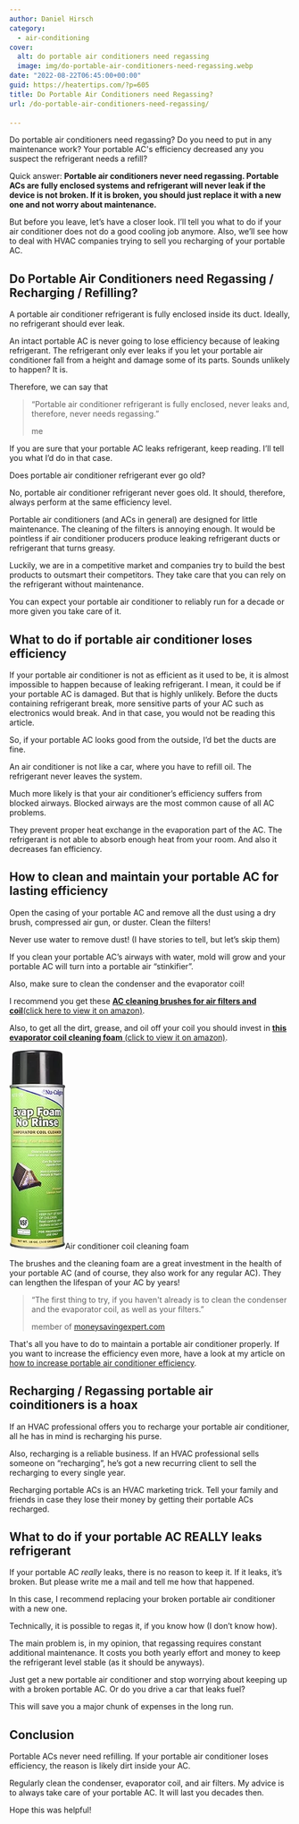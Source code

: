 ```yaml
---
author: Daniel Hirsch
category:
  - air-conditioning
cover:
  alt: do portable air conditioners need regassing
  image: img/do-portable-air-conditioners-need-regassing.webp
date: "2022-08-22T06:45:00+00:00"
guid: https://heatertips.com/?p=605
title: Do Portable Air Conditioners need Regassing?
url: /do-portable-air-conditioners-need-regassing/

---
```

Do portable air conditioners need regassing? Do you need to put in any maintenance work? Your portable AC's efficiency decreased any you suspect the refrigerant needs a refill?

Quick answer: **Portable air conditioners never need regassing. Portable ACs are fully enclosed systems and refrigerant will never leak if the device is not broken. If it is broken, you should just replace it with a new one and not worry about maintenance.**

But before you leave, let’s have a closer look. I’ll tell you what to do if your air conditioner does not do a good cooling job anymore. Also, we’ll see how to deal with HVAC companies trying to sell you recharging of your portable AC.

## Do Portable Air Conditioners need Regassing / Recharging / Refilling?

A portable air conditioner refrigerant is fully enclosed inside its duct. Ideally, no refrigerant should ever leak.

An intact portable AC is never going to lose efficiency because of leaking refrigerant. The refrigerant only ever leaks if you let your portable air conditioner fall from a height and damage some of its parts. Sounds unlikely to happen? It is.

Therefore, we can say that

> “Portable air conditioner refrigerant is fully enclosed, never leaks and, therefore, never needs regassing.”
>
> me

If you are sure that your portable AC leaks refrigerant, keep reading. I’ll tell you what I’d do in that case.

Does portable air conditioner refrigerant ever go old?

No, portable air conditioner refrigerant never goes old. It should, therefore, always perform at the same efficiency level.

Portable air conditioners (and ACs in general) are designed for little maintenance. The cleaning of the filters is annoying enough. It would be pointless if air conditioner producers produce leaking refrigerant ducts or refrigerant that turns greasy.

Luckily, we are in a competitive market and companies try to build the best products to outsmart their competitors. They take care that you can rely on the refrigerant without maintenance.

You can expect your portable air conditioner to reliably run for a decade or more given you take care of it.

## What to do if portable air conditioner loses efficiency

If your portable air conditioner is not as efficient as it used to be, it is almost impossible to happen because of leaking refrigerant. I mean, it could be if your portable AC is damaged. But that is highly unlikely. Before the ducts containing refrigerant break, more sensitive parts of your AC such as electronics would break. And in that case, you would not be reading this article.

So, if your portable AC looks good from the outside, I’d bet the ducts are fine.

An air conditioner is not like a car, where you have to refill oil. The refrigerant never leaves the system.

Much more likely is that your air conditioner’s efficiency suffers from blocked airways. Blocked airways are the most common cause of all AC problems.

They prevent proper heat exchange in the evaporation part of the AC. The refrigerant is not able to absorb enough heat from your room. And also it decreases fan efficiency.

## How to clean and maintain your portable AC for lasting efficiency

Open the casing of your portable AC and remove all the dust using a dry brush, compressed air gun, or duster. Clean the filters!

Never use water to remove dust! (I have stories to tell, but let’s skip them)

If you clean your portable AC’s airways with water, mold will grow and your portable AC will turn into a portable air “stinkifier”.

Also, make sure to clean the condenser and the evaporator coil!

I recommend you get these [**AC cleaning brushes for air filters and coil**(click here to view it on amazon)](https://www.amazon.com/Conditioner-Condenser-Cleaning-Refrigerator-Evaporator/dp/B07WMW31P2?th=1&linkCode=ll1&tag=heatertips-20&linkId=6d56340fe65287ae49d1f68e0473ea52&language=en_US&ref_=as_li_ss_tl).

Also, to get all the dirt, grease, and oil off your coil you should invest in [**this evaporator coil cleaning foam** (click to view it on amazon)](https://www.amazon.com/Nu-Calgon-4171-75-Rinse-Evaporator-Cleaner/dp/B00DM8KQ3I?&linkCode=ll1&tag=heatertips-20&linkId=706f11397d621f8fbf3354ef557be55f&language=en_US&ref_=as_li_ss_tl).

![](/img/portable-air-conditioner-coil-cleaning-foam.webp)Air conditioner coil cleaning foam

The brushes and the cleaning foam are a great investment in the health of your portable AC (and of course, they also work for any regular AC). They can lengthen the lifespan of your AC by years!

> “The first thing to try, if you haven't already is to clean the condenser and the evaporator coil, as well as your filters.”
>
> member of [moneysavingexpert.com](https://forums.moneysavingexpert.com/discussion/5851023/re-gas-a-portable-air-conditioner)

That's all you have to do to maintain a portable air conditioner properly. If you want to increase the efficiency even more, have a look at my article on [how to increase portable air conditioner efficiency](/how-to-make-portable-air-conditioner-more-efficient/).

## Recharging / Regassing portable air coinditioners is a hoax

If an HVAC professional offers you to recharge your portable air conditioner, all he has in mind is recharging his purse.

Also, recharging is a reliable business. If an HVAC professional sells someone on “recharging”, he’s got a new recurring client to sell the recharging to every single year.

Recharging portable ACs is an HVAC marketing trick. Tell your family and friends in case they lose their money by getting their portable ACs recharged.

## What to do if your portable AC REALLY leaks refrigerant

If your portable AC _really_ leaks, there is no reason to keep it. If it leaks, it’s broken. But please write me a mail and tell me how that happened.

In this case, I recommend replacing your broken portable air conditioner with a new one.

Technically, it is possible to regas it, if you know how (I don’t know how).

The main problem is, in my opinion, that regassing requires constant additional maintenance. It costs you both yearly effort and money to keep the refrigerant level stable (as it should be anyways).

Just get a new portable air conditioner and stop worrying about keeping up with a broken portable AC. Or do you drive a car that leaks fuel?

This will save you a major chunk of expenses in the long run.

## Conclusion

Portable ACs never need refilling. If your portable air conditioner loses efficiency, the reason is likely dirt inside your AC.

Regularly clean the condenser, evaporator coil, and air filters. My advice is to always take care of your portable AC. It will last you decades then.

Hope this was helpful!
